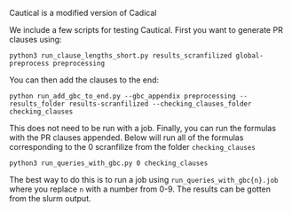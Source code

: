 Cautical is a modified version of Cadical 

We include a few scripts for testing Cautical. First you want to generate PR clauses using:

```shell
python3 run_clause_lengths_short.py results_scranfilized global-preprocess preprocessing
```

You can then add the clauses to the end:

```shell
python run_add_gbc_to_end.py --gbc_appendix preprocessing --results_folder results-scranfilized --checking_clauses_folder checking_clauses
```

This does not need to be run with a job. Finally, you can run the formulas with the PR clauses appended. Below will run all of the formulas corresponding to the 0 scranfilize from the folder `checking_clauses`

```shell
python3 run_queries_with_gbc.py 0 checking_clauses
```

The best way to do this is to run a job using `run_queries_with_gbc{n}.job` where you replace `n` with a number from 0-9. The results can be gotten from the slurm output.